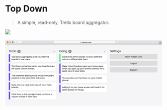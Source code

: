 # Top Down

> A simple, read-only, Trello board aggregator.

[![](https://img.shields.io/badge/Trello-Board-blue.svg)](https://trello.com/b/1cRvXsdJ/top-down)

![](screenshot.jpg)
